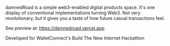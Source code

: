 damnedRoad is a simple web3-enabled digital products space. It's one display of conventional implementations turning Web3. Not very revolutionary, but it gives you a taste of how future casual transactions feel.

See preview at: https://damnedroad.vercel.app

Developed for WalletConnect's Build The New Internet Hackathon
